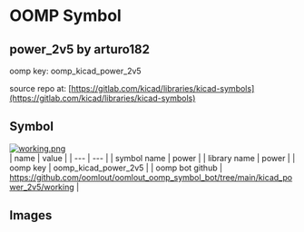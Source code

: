 # OOMP Symbol  
## power_2v5  by arturo182  
  
oomp key: oomp_kicad_power_2v5  
  
source repo at: [https://gitlab.com/kicad/libraries/kicad-symbols](https://gitlab.com/kicad/libraries/kicad-symbols)  
## Symbol  
  
[![working.png](working_600.png)](working.png)  
| name | value | 
| --- | --- | 
| symbol name | power | 
| library name | power | 
| oomp key | oomp_kicad_power_2v5 | 
| oomp bot github | https://github.com/oomlout/oomlout_oomp_symbol_bot/tree/main/kicad_power_2v5/working | 
## Images  
